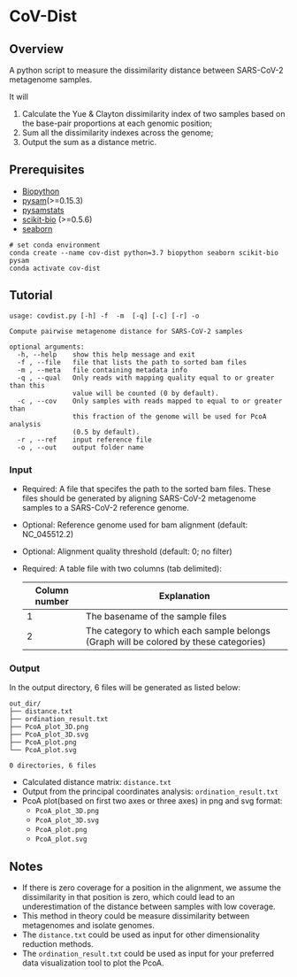 # CoV-Dist 

## Overview
A python script to measure the dissimilarity distance between SARS-CoV-2 metagenome samples.

It will 
1) Calculate the Yue & Clayton dissimilarity index of two samples based on the base-pair proportions at each genomic position;
2) Sum all the dissimilarity indexes across the genome;
3) Output the sum as a distance metric.

## Prerequisites
+ [Biopython](https://biopython.org/)
+ [pysam](https://github.com/pysam-developers/pysam)(>=0.15.3)
+ [pysamstats](https://github.com/alimanfoo/pysamstats)
+ [scikit-bio](https://github.com/biocore/scikit-bio) (>=0.5.6)
+ [seaborn](https://github.com/mwaskom/seaborn)

```
# set conda environment
conda create --name cov-dist python=3.7 biopython seaborn scikit-bio pysam
conda activate cov-dist
```



## Tutorial

```
usage: covdist.py [-h] -f  -m  [-q] [-c] [-r] -o

Compute pairwise metagenome distance for SARS-CoV-2 samples

optional arguments:
  -h, --help    show this help message and exit
  -f , --file   file that lists the path to sorted bam files
  -m , --meta   file containing metadata info
  -q , --qual   Only reads with mapping quality equal to or greater than this
                value will be counted (0 by default).
  -c , --cov    Only samples with reads mapped to equal to or greater than
                this fraction of the genome will be used for PcoA analysis
                (0.5 by default).
  -r , --ref    input reference file
  -o , --out    output folder name

```

### Input
* Required: A file that specifes the path to the sorted bam files. These files should be generated by aligning SARS-CoV-2 metagenome samples to a SARS-CoV-2 reference genome.
* Optional: Reference genome used for bam alignment (default: NC_045512.2)
* Optional: Alignment quality threshold (default: 0; no filter)
* Required: A table file with two columns (tab delimited):

   Column number | Explanation                                                            |
  ---------------|------------------------------------------------------------------------|
    1            | The basename of the sample files
    2            | The category to which each sample belongs (Graph will be colored by these categories)

### Output
In the output directory, 6 files will be generated as listed below:

```
out_dir/
├── distance.txt
├── ordination_result.txt
├── PcoA_plot_3D.png
├── PcoA_plot_3D.svg
├── PcoA_plot.png
└── PcoA_plot.svg

0 directories, 6 files
```

* Calculated distance matrix: `distance.txt`
* Output from the principal coordinates analysis: `ordination_result.txt`
* PcoA plot(based on first two axes or three axes) in png and svg format:
  * `PcoA_plot_3D.png`
  * `PcoA_plot_3D.svg`
  * `PcoA_plot.png`
  * `PcoA_plot.svg`

## Notes
* If there is zero coverage for a position in the alignment, we assume the dissimilarity in that position is zero, which could lead to an underestimation of the distance between samples with low coverage.
* This method in theory could be measure dissimilarity between metagenomes and isolate genomes.
* The `distance.txt` could be used as input for other dimensionality reduction methods.
* The `ordination_result.txt` could be used as input for your preferred data visualization tool to plot the PcoA.
